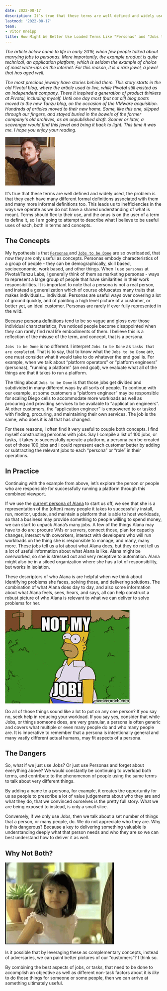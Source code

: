 ```yaml
---
date: 2022-08-17
description: It’s true that these terms are well defined and widely used, the problem is that they each have many different formal definitions associated with them and many more informal definitions too.
lastmod: '2022-08-17'
team:
- Vitor Kneipp
title: How Might We Better Use Loaded Terms Like "Personas" and "Jobs to be Done"?
---
```

_The article below came to life in early 2019, when few people talked about marrying jobs to personas. More importantly, the example product is quite technical, an application platform, which is seldom the example of choice of most write-ups on the internet. For this reason, it is a rare jewel, a jewel that has aged well._

_The most precious jewelry have stories behind them. This story starts in the old Pivotal blog, where the article used to live, while Pivotal still existed as an independent company. There it inspired a generation of product thinkers at Pivotal, including myself. Until one day most (but not all) blog posts moved to the new Tanzu blog, on the occasion of the VMware acquisition. Hundreds of articles moved to their new home. Some, like this one, slipped through our fingers, and stayed buried in the bowels of the former company's old archives, as an unpublished draft. Sooner or later, a scavenger would find this jewel and bring it back to light. This time it was me. I hope you enjoy your reading._


![alt_text](images/image2.gif "image_tooltip")


It’s true that these terms are well defined and widely used, the problem is that they each have many different formal definitions associated with them and many more informal definitions too. This leads us to inefficiencies in the ways we operate as we do not have a shared understanding of what is meant. Terms should flex to their use, and the onus is on the user of a term to define it, so I am going to attempt to describe what I believe to be useful uses of each, both in terms and concepts.

## The Concepts

My hypothesis is that [`Personas` ](https://www.aha.io/roadmapping/guide/product-strategy/how-should-product-managers-define-customer-personas)and [`Jobs to be Done`](https://jtbd.info/know-the-two-very-different-interpretations-of-jobs-to-be-done-5a18b748bd89) are so overloaded, that now they are only useful as concepts. Personas embody characteristics of a group of people - they can be demographically, skill based, socioeconomic, work based, and other things. When I use `personas` at Pivotal/Tanzu Labs, I generally think of them as marketing personas - ways to represent a large group of people that have similarities in their work responsibilities. It is important to note that a persona is not a real person, and instead a generalization which of course obfuscates many traits that makes individuals… individual. Personas are useful ways over covering a lot of ground quickly, and of painting a high level picture of a customer, or better yet, an ideal customer. Personas are rarely if ever fully represented in the wild.

Because [persona definitions](https://www.aha.io/roadmapping/guide/product-strategy/how-should-product-managers-define-customer-personas) tend to be so vague and gloss over those individual characteristics, I’ve noticed people become disappointed when they can rarely find real life embodiments of them. I believe this is a reflection of the misuse of the term, and concept, that is a persona.

`Jobs to be Done` is no different. I interpret `Jobs to be Done` as `tasks that are completed`. That is to say, that to know what the `Jobs to be Done` are, one must consider what it would take to do whatever the end goal is. For example, when we talk about “platform operators” or “platform engineers” (personas), “running a platform” (an end goal), we evaluate what all of the things are that it takes to run a platform.

The thing about `Jobs to be Done` is that those jobs get divided and subdivided in many different ways by all sorts of people. To continue with our example, at some customers a “platform engineer” may be responsible for scaling Diego cells to accommodate more workloads as well as procuring and providing services to be available to “application engineers”. At other customers, the “application engineer” is empowered to or tasked with finding, procuring, and maintaining their own services. The job is the same, who does it is all that has changed.

For these reasons, I often find it very useful to couple both concepts. I find myself constructing personas with jobs. Say I compile a list of 100 jobs, or tasks, it takes to successfully operate a platform, a persona can be created out of those 100 jobs and I could represent each customer better by adding or subtracting the relevant jobs to each “persona” or “role” in their operations.

## In Practice

Continuing with the example from above, let’s explore the person or people who are responsible for successfully running a platform through this combined viewport.

If we use the [current persona of Alana](https://docs.google.com/document/d/15g8MB6yFyLHLSIvQXFaOS_9G79-HKem8twfwaRUY9_k/edit?usp=sharing) to start us off, we see that she is a representation of the (often) many people it takes to successfully install, run, monitor, update, and maintain a platform that is able to host workloads, so that a business may provide something to people willing to spend money, we can start to unpack Alana’s many jobs. A few of the things Alana may have to do are: procure VMs or servers, connect those, plan for capacity changes, interact with coworkers, interact with developers who will run workloads on the thing she is responsible to manage, and many, many more. These jobs tell us a lot about what Alana does, but they do not tell us a lot of useful information about what Alana is like. Alana might be overworked, so she is stressed out and very receptive to automation. Alana might also be in a siloed organization where she has a lot of responsibility, but works in isolation.

These descriptors of who Alana is are helpful when we think about identifying problems she faces, solving those, and delivering solutions. The combination of what Alana does day to day, and also some information about what Alana feels, sees, hears, and says, all can help construct a robust picture of who Alana is relevant to what we can deliver to solve problems for her.

![alt_text](images/image1.gif "image_tooltip")

Do all of those things sound like a lot to put on any one person? If you say no, seek help in reducing your workload. If you say yes, consider that while Jobs, or things someone does, are very granular, a persona is often generic and covers what multiple or even many people do and who many people are. It is imperative to remember that a persona is intentionally general and many vastly different actual humans, may fit aspects of a persona.

## The Dangers

So, what if we just use Jobs? Or just use Personas and forget about everything above? We would constantly be continuing to overload both terms, and contribute to the phenomenon of people using the same terms to talk about very different things.

By adding a name to a persona, for example, it creates the opportunity for us as people to prescribe a lot of value judgements about who they are and what they do, that we convinced ourselves is the pretty full story. What we are being exposed to instead, is only a small slice.

Conversely, if we only use Jobs, then we talk about a set number of things that a person, or many people, do. We do not appreciate who they are. Why is this dangerous? Because a key to delivering something valuable is understanding deeply what that person needs and who they are so we can best understand how to deliver it as well.

## Why Not Both?

![alt_text](images/image3.gif "image_tooltip")

Is it possible that by leveraging these as complementary concepts, instead of adversaries, we can paint better pictures of our “customers”? I think so.

By combining the best aspects of jobs, or tasks, that need to be done to accomplish an objective as well as different non-task factors about it is _like_ to do those things for someone or some people, then we can arrive at something ultimately useful.
